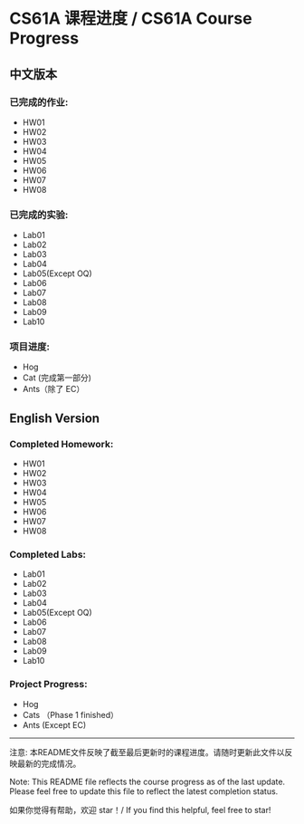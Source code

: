 # CS61A 课程进度 / CS61A Course Progress

## 中文版本

### 已完成的作业:
- HW01
- HW02
- HW03
- HW04
- HW05
- HW06
- HW07
- HW08

### 已完成的实验:
- Lab01
- Lab02
- Lab03
- Lab04
- Lab05(Except OQ)
- Lab06
- Lab07
- Lab08
- Lab09
- Lab10

### 项目进度:
- Hog 
- Cat (完成第一部分)
- Ants（除了 EC）

## English Version

### Completed Homework:
- HW01
- HW02
- HW03
- HW04
- HW05
- HW06
- HW07
- HW08

### Completed Labs:
- Lab01
- Lab02
- Lab03
- Lab04
- Lab05(Except OQ)
- Lab06
- Lab07
- Lab08
- Lab09
- Lab10

### Project Progress:
- Hog
- Cats （Phase 1 finished）
- Ants (Except EC)
---

注意: 本README文件反映了截至最后更新时的课程进度。请随时更新此文件以反映最新的完成情况。

Note: This README file reflects the course progress as of the last update. Please feel free to update this file to reflect the latest completion status.

如果你觉得有帮助，欢迎 star！/ If you find this helpful, feel free to star!